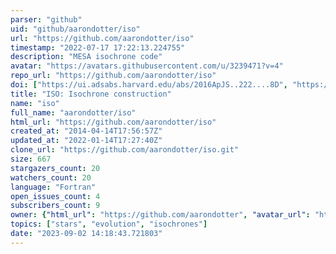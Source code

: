 ```yaml
---
parser: "github"
uid: "github/aarondotter/iso"
url: "https://github.com/aarondotter/iso"
timestamp: "2022-07-17 17:22:13.224755"
description: "MESA isochrone code"
avatar: "https://avatars.githubusercontent.com/u/3239471?v=4"
repo_url: "https://github.com/aarondotter/iso"
doi: ["https://ui.adsabs.harvard.edu/abs/2016ApJS..222....8D", "https://ui.adsabs.harvard.edu/abs/2016ascl.soft01021D/abstract"]
title: "ISO: Isochrone construction"
name: "iso"
full_name: "aarondotter/iso"
html_url: "https://github.com/aarondotter/iso"
created_at: "2014-04-14T17:56:57Z"
updated_at: "2022-01-14T17:27:40Z"
clone_url: "https://github.com/aarondotter/iso.git"
size: 667
stargazers_count: 20
watchers_count: 20
language: "Fortran"
open_issues_count: 4
subscribers_count: 9
owner: {"html_url": "https://github.com/aarondotter", "avatar_url": "https://avatars.githubusercontent.com/u/3239471?v=4", "login": "aarondotter", "type": "User"}
topics: ["stars", "evolution", "isochrones"]
date: "2023-09-02 14:18:43.721803"
---
```

